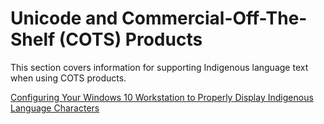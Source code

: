 # Unicode and Commercial-Off-The-Shelf (COTS) Products 
This section covers information for supporting Indigenous language text when using COTS products.

[Configuring Your Windows 10 Workstation to Properly Display Indigenous Language Characters](./configuring_workstation.md)
